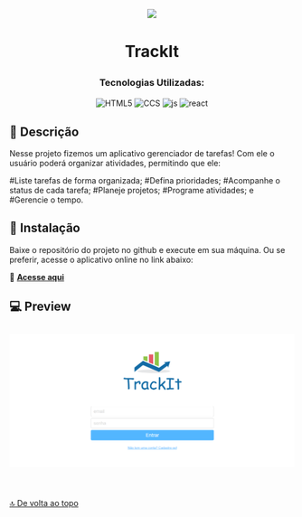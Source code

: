 <p align="center"><img src="public/favicon.ico" height="80px"/></p>

# <p align ="center">TrackIt</p>

### <p align ="center">Tecnologias Utilizadas:</p>

<p align = "center">
   <img align="center" alt="HTML5" src="https://img.shields.io/badge/HTML5-E34F26?style=for-the-badge&logo=html5&logoColor=white" height="30px">
   <img align="center" alt="CCS" src="https://img.shields.io/badge/CSS3-1572B6?style=for-the-badge&logo=css3&logoColor=white" height="30px"/>
   <img align="center" alt="js" src="https://img.shields.io/badge/JavaScript-F7DF1E?style=for-the-badge&logo=javascript&logoColor=black" height="30px"/>
  <img align="center" alt="react" src="https://img.shields.io/badge/React-20232A?style=for-the-badge&logo=react&logoColor=61DAFB"  height="30px"/>
</p>

## 📖 Descrição
Nesse projeto fizemos um aplicativo gerenciador de tarefas! Com ele o usuário poderá organizar atividades, permitindo que ele: 

#Liste tarefas de forma organizada;
#Defina prioridades;
#Acompanhe o status de cada tarefa;
#Planeje projetos;
#Programe atividades; e
#Gerencie o tempo.

## 🚀 Instalação
Baixe o repositório do projeto no github e execute em sua máquina. Ou se preferir, acesse o aplicativo online no link abaixo:

💬 [**Acesse aqui**](https://trackit-steel.vercel.app/)
## 💻 Preview

<div style="display: flex; flex-wrap: wrap; justify-content: center;" >
<img src="./public/preview/Trackit.png" style="margin: 10px">

</div>

$~$

[🔝 De volta ao topo](#TrackIt)

